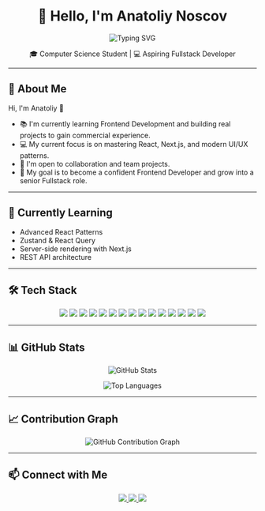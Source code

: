 <!-- 👋 Header -->
<h1 align="center">👋 Hello, I'm Anatoliy Noscov</h1>

<!-- ✨ Typing Animation -->
<p align="center">
  <img src="https://readme-typing-svg.demolab.com?font=Fira+Code&pause=1000&width=435&lines=Hi%2C+I'm+Anatoliy+👋;Frontend+Developer+in+progress;Passionate+about+React+%26+Next.js" alt="Typing SVG" />
</p>

<p align="center">
  🎓 Computer Science Student | 💻 Aspiring Fullstack Developer
</p>

---

## 🚀 About Me

Hi, I'm Anatoliy 👋  
- 📚 I'm currently learning Frontend Development and building real projects to gain commercial experience.  
- 💻 My current focus is on mastering React, Next.js, and modern UI/UX patterns.  
- 🤝 I'm open to collaboration and team projects.  
- 🚀 My goal is to become a confident Frontend Developer and grow into a senior Fullstack role.

---

## 🧠 Currently Learning
- Advanced React Patterns
- Zustand & React Query
- Server-side rendering with Next.js
- REST API architecture

---

## 🛠 Tech Stack

<p align="center">

<!-- Frontend -->
<img src="https://img.shields.io/badge/JavaScript-F7DF1E?logo=javascript&logoColor=black&style=for-the-badge" />
<img src="https://img.shields.io/badge/TypeScript-007ACC?logo=typescript&logoColor=white&style=for-the-badge" />
<img src="https://img.shields.io/badge/React-20232A?logo=react&logoColor=61DAFB&style=for-the-badge" />
<img src="https://img.shields.io/badge/Next.js-000000?logo=nextdotjs&logoColor=white&style=for-the-badge" />
<img src="https://img.shields.io/badge/HTML5-E34F26?logo=html5&logoColor=white&style=for-the-badge" />
<img src="https://img.shields.io/badge/CSS3-1572B6?logo=css3&logoColor=white&style=for-the-badge" />
<img src="https://img.shields.io/badge/SASS-CC6699?logo=sass&logoColor=white&style=for-the-badge" />
<img src="https://img.shields.io/badge/Figma-F24E1E?logo=figma&logoColor=white&style=for-the-badge" />
<img src="https://img.shields.io/badge/Zustand-000000?logo=zustand&logoColor=white&style=for-the-badge" />
<img src="https://img.shields.io/badge/Axios-5A29E4?logo=axios&logoColor=white&style=for-the-badge" />

<!-- Backend -->
<img src="https://img.shields.io/badge/Node.js-339933?logo=nodedotjs&logoColor=white&style=for-the-badge" />
<img src="https://img.shields.io/badge/Express.js-000000?logo=express&logoColor=white&style=for-the-badge" />

<!-- Tools -->
<img src="https://img.shields.io/badge/Vite-646CFF?logo=vite&logoColor=white&style=for-the-badge" />
<img src="https://img.shields.io/badge/Postman-FF6C37?logo=postman&logoColor=white&style=for-the-badge" />
<img src="https://img.shields.io/badge/Swagger-85EA2D?logo=swagger&logoColor=black&style=for-the-badge" />

</p>

---

## 📊 GitHub Stats

<p align="center">
  <img src="https://github-readme-stats.vercel.app/api?username=Anatoliy-Noscov&show_icons=true&theme=radical" alt="GitHub Stats" />
</p>

<p align="center">
  <img src="https://github-readme-stats.vercel.app/api/top-langs/?username=Anatoliy-Noscov&layout=compact&theme=radical" alt="Top Languages" />
</p>

---

## 📈 Contribution Graph
<p align="center">
  <img src="https://activity-graph.herokuapp.com/graph?username=Anatoliy-Noscov&theme=react-dark" alt="GitHub Contribution Graph" />
</p>

---

## 📫 Connect with Me

<p align="center">
  <a href="https://www.linkedin.com/in/anatoliy-noscov-93a614219/">
    <img src="https://img.shields.io/badge/LinkedIn-0077B5?style=for-the-badge&logo=linkedin&logoColor=white" />
  </a>
  <a href="https://t.me/God_bless8888">
    <img src="https://img.shields.io/badge/Telegram-2CA5E0?style=for-the-badge&logo=telegram&logoColor=white" />
  </a>
  <a href="mailto:anatolitynoscov@gmail.com">
    <img src="https://img.shields.io/badge/Email-D14836?style=for-the-badge&logo=gmail&logoColor=white" />
  </a>
</p>
